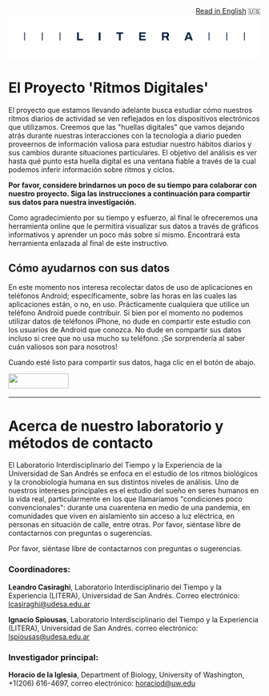 <div style="text-align: right"><a href="https://spiousas.github.io/DigitalRhythmsProject">Read in English</a> 🇺🇸 </div>
<img src="./images/LITERA-MainVersion-Color.jpg" width = 600>

# El Proyecto 'Ritmos Digitales'

El proyecto que estamos llevando adelante busca estudiar cómo nuestros ritmos diarios de actividad se ven reflejados en los dispositivos electrónicos que utilizamos. Creemos que las "huellas digitales" que vamos dejando atrás durante nuestras interacciones con la tecnología a diario pueden proveernos de información valiosa para estudiar nuestro hábitos diarios y sus cambios durante situaciones particulares. El objetivo del análisis es ver hasta qué punto esta huella digital es una ventana fiable a través de la cual podemos inferir información sobre ritmos y ciclos.

**Por favor, considere brindarnos un poco de su tiempo para colaborar con nuestro proyecto. Siga las instrucciones a continuación para compartir sus datos para nuestra investigación.**

Como agradecimiento por su tiempo y esfuerzo, al final le ofreceremos una herramienta online que le permitirá visualizar sus datos a través de gráficos informativos y aprender un poco más sobre sí mismo. Encontrará esta herramienta enlazada al final de este instructivo.

## Cómo ayudarnos con sus datos

En este momento nos interesa recolectar datos de uso de aplicaciones en teléfonos Android; específicamente, sobre las horas en las cuales las aplicaciones están, o no, en uso. Prácticamente cualquiera que utilice un teléfono Android puede contribuir. Si bien por el momento no podemos utilizar datos de teléfonos iPhone, no dude en compartir este estudio con los usuarios de Android que conozca.
No dude en compartir sus datos incluso si cree que no usa mucho su teléfono. ¡Se sorprendería al saber cuán valiosos son para nosotros!

Cuando esté listo para compartir sus datos, haga clic en el botón de abajo.

[<img src="https://user-images.githubusercontent.com/42762378/101787108-bd8e1980-3b24-11eb-93db-17a75fb16952.png" height="30" width="120">](https://spiousas.github.io/DigitalRhythmsProject/es/1_android_landing_page_es)

<hr>

# Acerca de nuestro laboratorio y métodos de contacto

El Laboratorio Interdisciplinario del Tiempo y la Experiencia de la Universidad de San Andrés se enfoca en el estudio de los ritmos biológicos y la cronobiología humana en sus distintos niveles de análisis. Uno de nuestros intereses principales es el estudio del sueño en seres humanos en la vida real, particularmente en los que llamaríamos "condiciones poco convencionales": durante una cuarentena en medio de una pandemia, en comunidades que viven en aislamiento sin acceso a luz eléctrica, en personas en situación de calle, entre otras.
Por favor, siéntase libre de contactarnos con preguntas o sugerencias.

Por favor, siéntase libre de contactarnos con preguntas o sugerencias.

### Coordinadores:

**Leandro Casiraghi**, Laboratorio Interdisciplinario del Tiempo y la Experiencia (LITERA), Universidad de San Andrés.
Correo electrónico: <a href="mailto:lcasiraghi@udesa.edu.ar">lcasiraghi@udesa.edu.ar</a>

**Ignacio Spiousas**, Laboratorio Interdisciplinario del Tiempo y la Experiencia (LITERA), Universidad de San Andrés.
correo electrónico: <a href="mailto:lspiousas@udesa.edu.ar">lspiousas@udesa.edu.ar</a>

### Investigador principal:

**Horacio de la Iglesia**, Department of Biology, University of Washington, +1(206) 616-4697,
correo electrónico: <a href="mailto:horaciod@uw.edu">horaciod@uw.edu</a>
